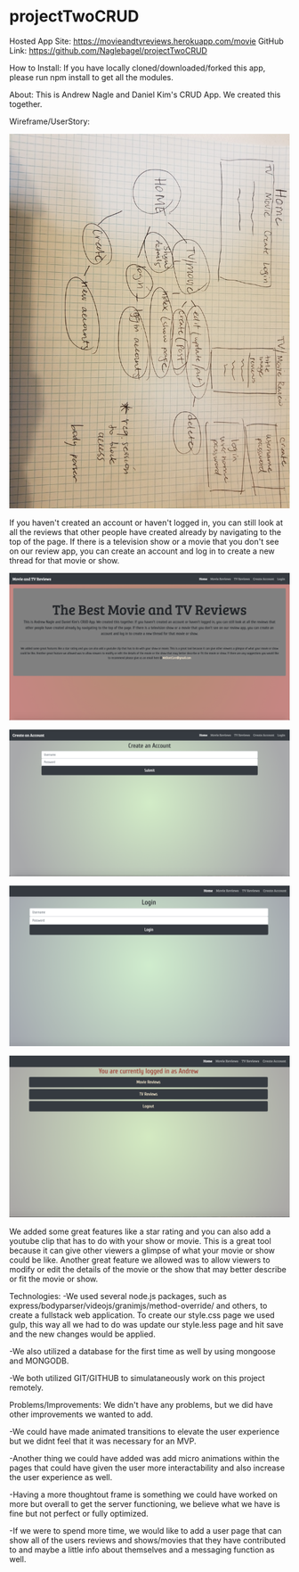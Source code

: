 # projectTwoCRUD

Hosted App Site: https://movieandtvreviews.herokuapp.com/movie
GitHub Link: https://github.com/Naglebagel/projectTwoCRUD

How to Install:
If you have locally cloned/downloaded/forked this app, please run npm install to get all the modules.

About:
This is Andrew Nagle and Daniel Kim's CRUD App.  We created this together.

Wireframe/UserStory:  

![alt text](https://github.com/Naglebagel/projectTwoCRUD/blob/master/public/images/wireframeuserstory.png "Wireframe/User Story")

If you haven't created an account or haven't logged in, you can still look at all the reviews that other people have created already by navigating to the top of the page.  If there is a television show or a movie that you don't see on our review app, you can create an account and log in to create a new thread for that movie or show.

![alt text](https://github.com/Naglebagel/projectTwoCRUD/blob/master/public/images/home.png "Home Page")

![alt text](https://github.com/Naglebagel/projectTwoCRUD/blob/master/public/images/createaccount.png "Create Account Page")

![alt text](https://github.com/Naglebagel/projectTwoCRUD/blob/master/public/images/login.png "Login Page")

![alt text](https://github.com/Naglebagel/projectTwoCRUD/blob/master/public/images/signedin.png "Signed In Page")

We added some great features like a star rating and you can also add a youtube clip that has to do with your show or movie.  This is a great tool because it can give other viewers a glimpse of what your movie or show could be like. Another great feature we allowed was to allow viewers to modify or edit the details of the movie or the show that may better describe or fit the movie or show.  

Technologies:
-We used several node.js packages, such as express/bodyparser/videojs/granimjs/method-override/ and others, to create a fullstack web application. To create our style.css page we used gulp, this way all we had to do was update our style.less page and hit save and the new changes would be applied. 

-We also utilized a database for the first time as well by using mongoose and MONGODB.

-We both utilized GIT/GITHUB to simulataneously work on this project remotely.

Problems/Improvements:
We didn't have any problems, but we did have other improvements we wanted to add.

-We could have made animated transitions to elevate the user experience but we didnt feel that it was necessary for an MVP.

-Another thing we could have added was add micro animations within the pages that could have given the user more interactability and also increase the user experience as well.

-Having a more thoughtout frame is something we could have worked on more but overall to get the server functioning, we believe what we have is fine but not perfect or fully optimized.

-If we were to spend more time, we would like to add a user page that can show all of the users reviews and shows/movies that they have contributed to and maybe a little info about themselves and a messaging function as well.